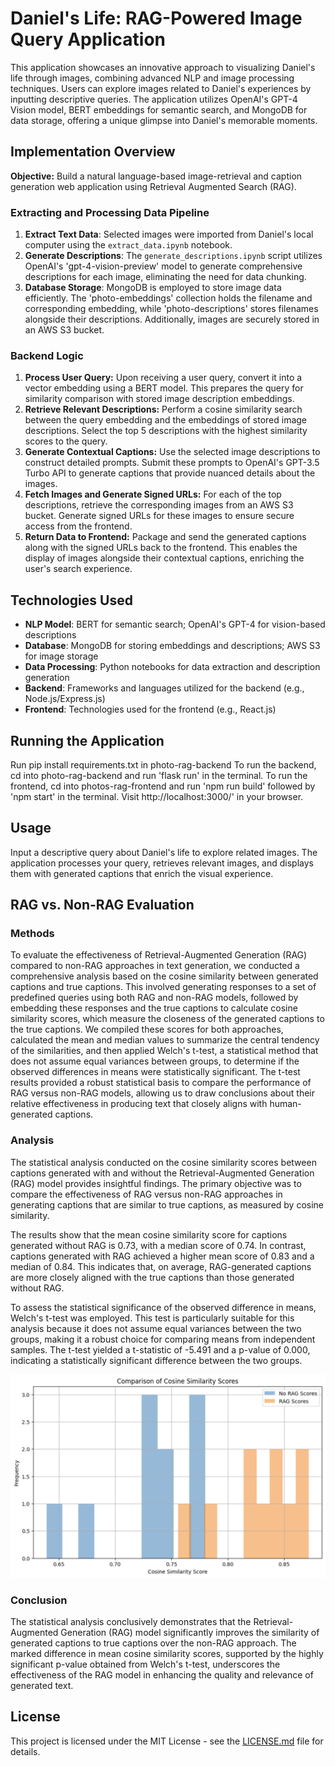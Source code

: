 # Daniel's Life: RAG-Powered Image Query Application

This application showcases an innovative approach to visualizing Daniel's life through images, combining advanced NLP and image processing techniques. Users can explore images related to Daniel's experiences by inputting descriptive queries. The application utilizes OpenAI's GPT-4 Vision model, BERT embeddings for semantic search, and MongoDB for data storage, offering a unique glimpse into Daniel's memorable moments.

## Implementation Overview

**Objective:** Build a natural language-based image-retrieval and caption generation web application using Retrieval Augmented Search (RAG).

### Extracting and Processing Data Pipeline

1. **Extract Text Data**: Selected images were imported from Daniel's local computer using the `extract_data.ipynb` notebook.
2. **Generate Descriptions**: The `generate_descriptions.ipynb` script utilizes OpenAI's 'gpt-4-vision-preview' model to generate comprehensive descriptions for each image, eliminating the need for data chunking.
3. **Database Storage**: MongoDB is employed to store image data efficiently. The 'photo-embeddings' collection holds the filename and corresponding embedding, while 'photo-descriptions' stores filenames alongside their descriptions. Additionally, images are securely stored in an AWS S3 bucket.

### Backend Logic

1. **Process User Query:** Upon receiving a user query, convert it into a vector embedding using a BERT model. This prepares the query for similarity comparison with stored image description embeddings.
2. **Retrieve Relevant Descriptions:** Perform a cosine similarity search between the query embedding and the embeddings of stored image descriptions. Select the top 5 descriptions with the highest similarity scores to the query.
3. **Generate Contextual Captions:** Use the selected image descriptions to construct detailed prompts. Submit these prompts to OpenAI's GPT-3.5 Turbo API to generate captions that provide nuanced details about the images.
4. **Fetch Images and Generate Signed URLs:** For each of the top descriptions, retrieve the corresponding images from an AWS S3 bucket. Generate signed URLs for these images to ensure secure access from the frontend.
5. **Return Data to Frontend:** Package and send the generated captions along with the signed URLs back to the frontend. This enables the display of images alongside their contextual captions, enriching the user's search experience.

## Technologies Used

- **NLP Model**: BERT for semantic search; OpenAI's GPT-4 for vision-based descriptions
- **Database**: MongoDB for storing embeddings and descriptions; AWS S3 for image storage
- **Data Processing**: Python notebooks for data extraction and description generation
- **Backend**: Frameworks and languages utilized for the backend (e.g., Node.js/Express.js)
- **Frontend**: Technologies used for the frontend (e.g., React.js)

## Running the Application

Run pip install requirements.txt in photo-rag-backend
To run the backend, cd into photo-rag-backend and run 'flask run' in the terminal.
To run the frontend, cd into photos-rag-frontend and run 'npm run build' followed by 'npm start' in the terminal.
Visit http://localhost:3000/' in your browser.

## Usage

Input a descriptive query about Daniel's life to explore related images. The application processes your query, retrieves relevant images, and displays them with generated captions that enrich the visual experience.

## RAG vs. Non-RAG Evaluation

### Methods
To evaluate the effectiveness of Retrieval-Augmented Generation (RAG) compared to non-RAG approaches in text generation, we conducted a comprehensive analysis based on the cosine similarity between generated captions and true captions. This involved generating responses to a set of predefined queries using both RAG and non-RAG models, followed by embedding these responses and the true captions to calculate cosine similarity scores, which measure the closeness of the generated captions to the true captions. We compiled these scores for both approaches, calculated the mean and median values to summarize the central tendency of the similarities, and then applied Welch's t-test, a statistical method that does not assume equal variances between groups, to determine if the observed differences in means were statistically significant. The t-test results provided a robust statistical basis to compare the performance of RAG versus non-RAG models, allowing us to draw conclusions about their relative effectiveness in producing text that closely aligns with human-generated captions.

### Analysis
The statistical analysis conducted on the cosine similarity scores between captions generated with and without the Retrieval-Augmented Generation (RAG) model provides insightful findings. The primary objective was to compare the effectiveness of RAG versus non-RAG approaches in generating captions that are similar to true captions, as measured by cosine similarity.

The results show that the mean cosine similarity score for captions generated without RAG is 0.73, with a median score of 0.74. In contrast, captions generated with RAG achieved a higher mean score of 0.83 and a median of 0.84. This indicates that, on average, RAG-generated captions are more closely aligned with the true captions than those generated without RAG.

To assess the statistical significance of the observed difference in means, Welch's t-test was employed. This test is particularly suitable for this analysis because it does not assume equal variances between the two groups, making it a robust choice for comparing means from independent samples. The t-test yielded a t-statistic of -5.491 and a p-value of 0.000, indicating a statistically significant difference between the two groups.

![RAG vs Non-RAG Comparison](rag-vs-nonrag.png)

### Conclusion
The statistical analysis conclusively demonstrates that the Retrieval-Augmented Generation (RAG) model significantly improves the similarity of generated captions to true captions over the non-RAG approach. The marked difference in mean cosine similarity scores, supported by the highly significant p-value obtained from Welch's t-test, underscores the effectiveness of the RAG model in enhancing the quality and relevance of generated text.

## License

This project is licensed under the MIT License - see the [LICENSE.md](LICENSE.md) file for details.

